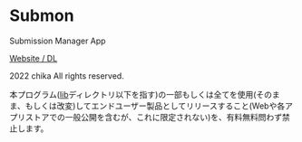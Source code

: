 # Submon

Submission Manager App

[Website / DL](https://hp.submon.app)

2022 chika All rights reserved.

本プログラム([lib](lib)ディレクトリ以下を指す)の一部もしくは全てを使用(そのまま、もしくは改変)してエンドユーザー製品としてリリースすること(Webや各アプリストアでの一般公開を含むが、これに限定されない)を、有料無料問わず禁止します。

